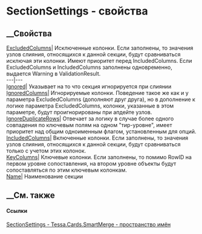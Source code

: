 # SectionSettings - свойства
##  __Свойства
[ExcludedColumns](P_Tessa_Cards_SmartMerge_SectionSettings_ExcludedColumns.htm)|
Исключенные колонки. Если заполнены, то значения узлов слияния, относящихся к
данной секции, будут сравниваться исключая эти колонки. Имеют приоритет перед
IncludedColumns. Если ExcludedColumns и IncludedColumns заполнены
одновременно, выдается Warning в ValidationResult.  
---|---  
[Ignored](P_Tessa_Cards_SmartMerge_SectionSettings_Ignored.htm)|  Указывает на
то что секция игнорируется при слиянии  
[IgnoredColumns](P_Tessa_Cards_SmartMerge_SectionSettings_IgnoredColumns.htm)|
Игнорируемые колонки. Поведение такое же как и у параметра ExcludedColumns
(дополняют друг друга), но в дополнение к логике параметра ExcludedColumns,
колонки, указанные в этом параметре, будут проигнорированы при апдейте узлов.  
[IgnoreDuplicateRows](P_Tessa_Cards_SmartMerge_SectionSettings_IgnoreDuplicateRows.htm)|
Отвечает за логику в случае более одного совпадения по ключевым полям на одном
"тир-уровне", имеет приоритет над общим одноименным флагом, установленным для
опций.  
[IncludedColumns](P_Tessa_Cards_SmartMerge_SectionSettings_IncludedColumns.htm)|
Включенные колонки. Если заполнены, то значения узлов слияния, относящихся к
данной секции, будут сравниваться только с учетом этих колонок.  
[KeyColumns](P_Tessa_Cards_SmartMerge_SectionSettings_KeyColumns.htm)|
Ключевые колонки. Если заполнены, то помимо RowID на первом уровне
сопоставления, на втором уровне объекты будут сопоставляться по этим ключевым
колонкам.  
[Name](P_Tessa_Cards_SmartMerge_SectionSettings_Name.htm)|  Наименование
секции  
## __См. также
#### Ссылки
[SectionSettings - ](T_Tessa_Cards_SmartMerge_SectionSettings.htm)
[Tessa.Cards.SmartMerge - пространство имён](N_Tessa_Cards_SmartMerge.htm)
